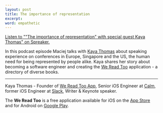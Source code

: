 ```yaml
---
layout: post
title: The importance of representation
excerpt: 
word: empathetic
---
```


<a class="spreaker-player" href="https://www.spreaker.com/user/12780397/diversity-in-tech-kt" data-resource="episode_id=38184065" data-theme="light" data-autoplay="false" data-playlist="false" data-cover="https://d3wo5wojvuv7l.cloudfront.net/images.spreaker.com/original/313a8e475b689f2bc32cb408bf2c2bab.jpg" data-width="100%" data-height="400px">Listen to "&quot;The importance of representation&quot; with special guest Kaya Thomas" on Spreaker.</a><script async src="https://widget.spreaker.com/widgets.js"></script>

In this podcast episode Maciej talks with [Kaya Thomas](https://twitter.com/kthomas901) about speaking experience on conferences in Europe, Singapore and the US, the human need for being represented by people alike. Kaya shares her story about becoming a software engineer and creating the [We Read Too](https://apps.apple.com/us/app/we-read-too/id908782619) application - a directory of diverse books.

---

Kaya Thomas - Founder of [We Read Too App](https://twitter.com/WeReadTooApp), Senior iOS Engineer at [Calm](https://twitter.com/calm), former iOS Engineer at [Slack](https://twitter.com/slackhq), Writer & Keynote speaker.

The **We Read Too** is a free application available for iOS on the [App Store](https://apps.apple.com/us/app/we-read-too/id908782619) and for Android on [Google Play](https://play.google.com/store/apps/details?id=com.wereadtoo.android.app).